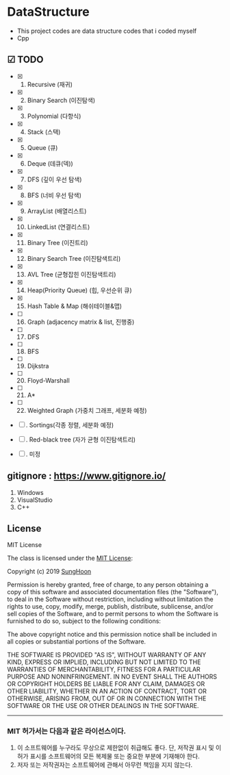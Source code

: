 # DataStructure
- This project codes are data structure codes that i coded myself
- Cpp

## ☑ TODO
- [x] 1. Recursive (재귀)
- [x] 2. Binary Search (이진탐색)
- [x] 3. Polynomial (다항식)
- [x] 4. Stack (스택)
- [x] 5. Queue (큐)
- [x] 6. Deque (데큐(덱))
- [x] 7. DFS (깊이 우선 탐색)
- [x] 8. BFS (너비 우선 탐색)
- [x] 9. ArrayList (배열리스트)
- [x] 10. LinkedList (연결리스트)
- [x] 11. Binary Tree (이진트리)
- [x] 12. Binary Search Tree (이진탐색트리)
- [x] 13. AVL Tree (균형잡힌 이진탐색트리)
- [x] 14. Heap(Priority Queue) (힙, 우선순위 큐)
- [x] 15. Hash Table & Map (해쉬테이블&맵)
- [ ] 16. Graph (adjacency matrix & list, 진행중)
- [ ] 17. DFS
- [ ] 18. BFS
- [ ] 19. Dijkstra
- [ ] 20. Floyd-Warshall
- [ ] 21. A*
- [ ] 22. Weighted Graph (가중치 그래프, 세분화 예정)
- [ ] . Sortings(각종 정렬, 세분화 예정)
- [ ] . Red-black tree (자가 균형 이진탐색트리)
- [ ] . 미정



## gitignore : https://www.gitignore.io/
1. Windows
2. VisualStudio
3. C++

## License

MIT License

The class is licensed under the [MIT License](http://opensource.org/licenses/MIT):

Copyright (c) 2019 [SungHoon](https://github.com/610ksh)

Permission is hereby granted, free of charge, to any person obtaining a copy
of this software and associated documentation files (the "Software"), to deal
in the Software without restriction, including without limitation the rights
to use, copy, modify, merge, publish, distribute, sublicense, and/or sell
copies of the Software, and to permit persons to whom the Software is
furnished to do so, subject to the following conditions:

The above copyright notice and this permission notice shall be included in all
copies or substantial portions of the Software.

THE SOFTWARE IS PROVIDED "AS IS", WITHOUT WARRANTY OF ANY KIND, EXPRESS OR
IMPLIED, INCLUDING BUT NOT LIMITED TO THE WARRANTIES OF MERCHANTABILITY,
FITNESS FOR A PARTICULAR PURPOSE AND NONINFRINGEMENT. IN NO EVENT SHALL THE
AUTHORS OR COPYRIGHT HOLDERS BE LIABLE FOR ANY CLAIM, DAMAGES OR OTHER
LIABILITY, WHETHER IN AN ACTION OF CONTRACT, TORT OR OTHERWISE, ARISING FROM,
OUT OF OR IN CONNECTION WITH THE SOFTWARE OR THE USE OR OTHER DEALINGS IN THE
SOFTWARE.

---
### MIT 허가서는 다음과 같은 라이선스이다.
1. 이 소프트웨어를 누구라도 무상으로 제한없이 취급해도 좋다. 단, 저작권 표시 및 이 허가 표시를 소프트웨어의 모든 복제물 또는 중요한 부분에 기재해야 한다.
2. 저자 또는 저작권자는 소프트웨어에 관해서 아무런 책임을 지지 않는다.
